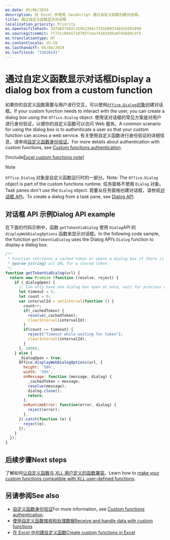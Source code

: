 ```yaml
---
ms.date: 05/06/2019
description: 在 Excel 中使用 JavaScript 通过自定义函数创建对话框。
title: 通过自定义函数显示对话框
localization_priority: Priority
ms.openlocfilehash: 3d7a657402c319b2394c7331b69314b2e5591890
ms.sourcegitcommit: ff73cc04e5718765fcbe74181505a974db69c3f5
ms.translationtype: HT
ms.contentlocale: zh-CN
ms.lasthandoff: 05/06/2019
ms.locfileid: "33628141"
---
```

# <a name="display-a-dialog-box-from-a-custom-function"></a><span data-ttu-id="5b785-103">通过自定义函数显示对话框</span><span class="sxs-lookup"><span data-stu-id="5b785-103">Display a dialog box from a custom function</span></span>

<span data-ttu-id="5b785-104">如果你的自定义函数需要与用户进行交互，可以使用[`Office.Dialog`对象](/javascript/api/office-runtime/officeruntime.dialog?view=office-js)创建对话框。</span><span class="sxs-lookup"><span data-stu-id="5b785-104">If your custom function needs to interact with the user, you can create a dialog box using the `Office.Dialog` object.</span></span> <span data-ttu-id="5b785-105">使用该对话框的常见方案是对用户进行身份验证，以便你的自定义函数可以访问 Web 服务。</span><span class="sxs-lookup"><span data-stu-id="5b785-105">A common scenario for using the dialog box is to authenticate a user so that your custom function can access a web service.</span></span> <span data-ttu-id="5b785-106">有关使用自定义函数进行身份验证的详细信息，请参阅[自定义函数身份验证](./custom-functions-authentication.md)。</span><span class="sxs-lookup"><span data-stu-id="5b785-106">For more details about authentication with custom functions, see [Custom functions authentication](./custom-functions-authentication.md).</span></span>

[!include[Excel custom functions note](../includes/excel-custom-functions-note.md)]

>[!NOTE]
> <span data-ttu-id="5b785-107">`Office.Dialog` 对象是自定义函数运行时的一部分。</span><span class="sxs-lookup"><span data-stu-id="5b785-107">Note: The `Office.Dialog` object is part of the custom functions runtime.</span></span> <span data-ttu-id="5b785-108">任务窗格不使用 `Dialog` 对象。</span><span class="sxs-lookup"><span data-stu-id="5b785-108">Task panes don't use the `Dialog` object.</span></span> <span data-ttu-id="5b785-109">若要从任务窗格创建对话框，请参阅[对话框 API](/office/dev/add-ins/develop/dialog-api-in-office-add-ins)。</span><span class="sxs-lookup"><span data-stu-id="5b785-109">To create a dialog from a task pane, see [Dialog API](/office/dev/add-ins/develop/dialog-api-in-office-add-ins).</span></span>

## <a name="dialog-box-api-example"></a><span data-ttu-id="5b785-110">对话框 API 示例</span><span class="sxs-lookup"><span data-stu-id="5b785-110">Dialog API example</span></span>

<span data-ttu-id="5b785-111">在下面的代码示例中，函数 `getTokenViaDialog` 使用 `Dialog`API 的 `displayWebDialogOptions` 函数来显示对话框。</span><span class="sxs-lookup"><span data-stu-id="5b785-111">In the following code sample, the function `getTokenViaDialog` uses the Dialog API’s `Dialog` function to display a dialog box.</span></span>

```js
/**
 * Function retrieves a cached token or opens a dialog box if there is no saved token. Note that this is not a sufficient example of authentication but is intended to show the capabilities of the Dialog object.
 * @param {string} url URL for a stored token.
 */
function getTokenViaDialog(url) {
  return new Promise (function (resolve, reject) {
    if (_dialogOpen) {
      // Can only have one dialog box open at once, wait for previous dialog box's token
      let timeout = 5;
      let count = 0;
      var intervalId = setInterval(function () {
        count++;
        if(_cachedToken) {
          resolve(_cachedToken);
          clearInterval(intervalId);
        }
        if(count >= timeout) {
          reject("Timeout while waiting for token");
          clearInterval(intervalId);
        }
      }, 1000);
    } else {
      _dialogOpen = true;
      Office.displayWebDialogOptions(url, {
        height: '50%',
        width: '50%',
        onMessage: function (message, dialog) {
          _cachedToken = message;
          resolve(message);
          dialog.close();
          return;
        },
        onRuntimeError: function(error, dialog) {
          reject(error);
        },
      }).catch(function (e) {
        reject(e);
      });
    }
  });
}
```

## <a name="next-steps"></a><span data-ttu-id="5b785-112">后续步骤</span><span class="sxs-lookup"><span data-stu-id="5b785-112">Next steps</span></span>
<span data-ttu-id="5b785-113">了解如何[让自定义函数与 XLL 用户定义的函数兼容](make-custom-functions-compatible-with-xll-udf.md)。</span><span class="sxs-lookup"><span data-stu-id="5b785-113">Learn how to [make your custom functions compatible with XLL user-defined functions](make-custom-functions-compatible-with-xll-udf.md).</span></span>

## <a name="see-also"></a><span data-ttu-id="5b785-114">另请参阅</span><span class="sxs-lookup"><span data-stu-id="5b785-114">See also</span></span>

* <span data-ttu-id="5b785-115">[自定义函数身份验证](custom-functions-authentication.md)</span><span class="sxs-lookup"><span data-stu-id="5b785-115">For more information, see [Custom functions authentication](custom-functions-authentication.md).</span></span>
* [<span data-ttu-id="5b785-116">使用自定义函数接收和处理数据</span><span class="sxs-lookup"><span data-stu-id="5b785-116">Receive and handle data with custom functions</span></span>](custom-functions-web-reqs.md)
* [<span data-ttu-id="5b785-117">在 Excel 中创建自定义函数</span><span class="sxs-lookup"><span data-stu-id="5b785-117">Create custom functions in Excel</span></span>](custom-functions-overview.md)
